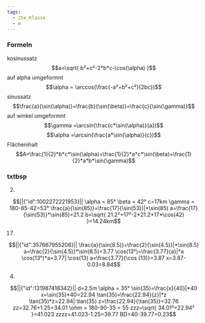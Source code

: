 ```yaml
---
tags:
  - 2te_Klasse
  - m
---
```

### Formeln
kosinussatz
$$a=\sqrt{ b²+c²-2*b*c-\cos(\alpha) }$$
auf alpha umgeformnt
$$\alpha = \arccos(\frac{-a²+b²+c²}{2bc})$$
sinussatz
$$\frac{a}{\sin(\alpha)}=\frac{b}{\sin(\beta)}=\frac{c}{\sin(\gamma)}$$
auf winkel umgeformnt
$$\gamma =\arcsin(\frac{c*\sin(\alpha)}{a})$$
$$\alpha =\arcsin(\frac{a*\sin(\alpha)}{c})$$
Flächenihalt
$$A=\frac{1}{2}*b*c*\sin(\alpha)=\frac{1}{2}*a*c*\sin(\beta)=\frac{1}{2}*a*b*\sin(\gamma)$$
### txtbsp
2)
```math
||{"id":1002272221953}||

\alpha = 85°
\beta = 42°
c=17km \gamma = 180-85-42=53°
\frac{a}{\sin(85)}=\frac{17}{\sin(53)}|*\sin(85)
a=\frac{17}{\sin(53)}*\sin(85)=21.2
b=\sqrt{ 21.2²+17²-2*21.2*17*\cos(42) }=14.24km
```
17)
```math
||{"id":357667955206}||

\frac{a}{\sin(8.5)}=\frac{2}{\sin(4.5)}|*\sin(8.5)
a=\frac{2}{\sin(4.5)}*\sin(8.5)=3.77
\cos(13°)=\frac{3.77}{a}|*a
\cos(13°)*a=3.77|:\cos(13)
a=\frac{3.77}{\cos (13)}=3.87
x=3.87-0.03=8.84
```
4)
```math
||{"id":131987418342}||

d=2.5m
\alpha = 35°
\sin(35)=\frac{x}{40}|*40
x=\sin(35)*40=22.94
\tan(35)=\frac{22.94}{z}|*z
\tan(35)*z=22.94|:\tan(35)
z=\frac{22.94}{\tan(35)}=32.76
zz=32.76+1.25=34.01
\ohm = 180-90-35 = 55
zzz=\sqrt{ 34.01²+22.94² }=41.023
zzzz=41.023-1.25=39.77
BD=40-39.77=0.23
```
